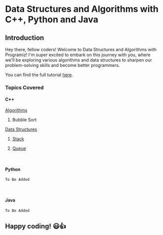 # Data Structures and Algorithms with C++, Python and Java

## Introduction

Hey there, fellow coders! Welcome to Data Structures and Algorithms with Programiz! I'm super excited to embark on this journey with you, where we'll be exploring various algorithms and data structures to sharpen our problem-solving skills and become better programmers.

You can find the full tutorial [here](https://www.programiz.com/dsa/algorithm).

### Topics Covered

#### C++

[Algorithms](https://github.com/sasszz/datastructures_and_algorithms/tree/main/c%2B%2B/algorithms)

1. Bubble Sort

[Data Structures](https://github.com/sasszz/datastructures_and_algorithms/tree/main/c%2B%2B/datastructures/datastructures)

1. [Stack](https://github.com/sasszz/datastructures_and_algorithms/tree/main/c%2B%2B/datastructures/datastructures/stack.cpp)

2. [Queue](https://github.com/sasszz/datastructures_and_algorithms/tree/main/c%2B%2B/datastructures/datastructures/queue.cpp)

<br>

#### Python

    To Be Added

<br>

#### Java

    To Be Added

## Happy coding! 😃👍
